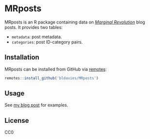 # MRposts

MRposts is an R package containing data on [*Marginal Revolution*](https://marginalrevolution.com) blog posts.
It provides two tables:

* `metadata`: post metadata.
* `categories`: post ID-category pairs.

## Installation

MRposts can be installed from GitHub via [remotes](https://github.com/r-lib/remotes):

```r
remotes::install_github('bldavies/MRposts')
```

## Usage

See [my blog post](https://bldavies.com/blog/marginal-revolution-metadata/) for examples.

## License

CC0
